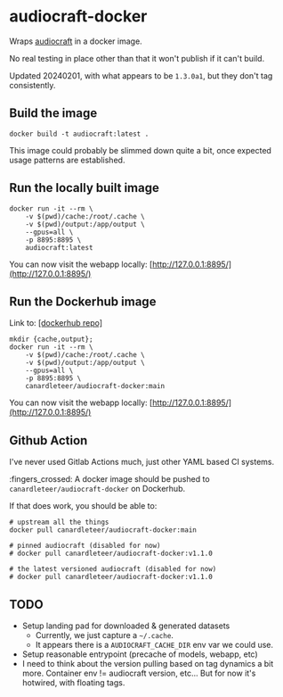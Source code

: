 # audiocraft-docker

Wraps [audiocraft](https://github.com/facebookresearch/audiocraft) in a docker
image.

No real testing in place other than that it won't publish if it can't build.

Updated 20240201, with what appears to be `1.3.0a1`, but they don't tag
consistently.

## Build the image

```shell
docker build -t audiocraft:latest .
```

This image could probably be slimmed down quite a bit, once expected usage
patterns are established.

## Run the locally built image

```shell
docker run -it --rm \
    -v $(pwd)/cache:/root/.cache \
    -v $(pwd)/output:/app/output \
    --gpus=all \
    -p 8895:8895 \
    audiocraft:latest
```

You can now visit the webapp locally: [http://127.0.0.1:8895/](http://127.0.0.1:8895/)

## Run the Dockerhub image

Link to: [[dockerhub repo]](https://hub.docker.com/r/canardleteer/audiocraft-docker)

```shell
mkdir {cache,output};
docker run -it --rm \
    -v $(pwd)/cache:/root/.cache \
    -v $(pwd)/output:/app/output \
    --gpus=all \
    -p 8895:8895 \
    canardleteer/audiocraft-docker:main
```

You can now visit the webapp locally: [http://127.0.0.1:8895/](http://127.0.0.1:8895/)

## Github Action

I've never used Gitlab Actions much, just other YAML based CI systems.

:fingers_crossed: A docker image should be pushed to `canardleteer/audiocraft-docker` on Dockerhub.

If that does work, you should be able to:

```shell
# upstream all the things
docker pull canardleteer/audiocraft-docker:main

# pinned audiocraft (disabled for now)
# docker pull canardleteer/audiocraft-docker:v1.1.0

# the latest versioned audiocraft (disabled for now)
# docker pull canardleteer/audiocraft-docker:v1.1.0
```

## TODO

- Setup landing pad for downloaded & generated datasets
  - Currently, we just capture a `~/.cache`.
  - It appears there is a `AUDIOCRAFT_CACHE_DIR` env var we could use.
- Setup reasonable entrypoint (precache of models, webapp, etc)
- I need to think about the version pulling based on tag dynamics a
  bit more. Container env != audiocraft version, etc... But for now
  it's hotwired, with floating tags.
